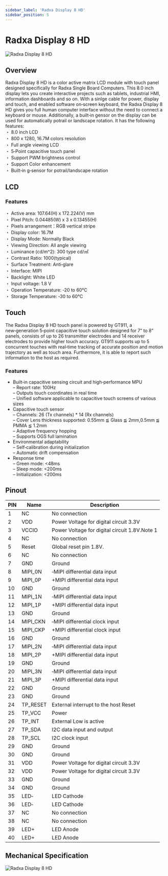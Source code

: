 ```yaml
---
sidebar_label: 'Radxa Display 8 HD'
sidebar_position: 5
---
```


# Radxa Display 8 HD


![Radxa Display 8 HD](/img/accessories/display-8-hd.webp)

## Overview
Radxa Display 8 HD is a color active matrix LCD module with touch panel designed specifically for Radxa Single Board Computers. This 8.0 inch display lets you create interactive projects such as tablets, industrial HMI, information dashboards and so on. With a sinlge cable for power, display and touch, and enabled software on‑screen keyboard, the Radxa Display 8 HD gives you full human computer interface without the need to connect a keyboard or mouse. Additionally, a built‑in gensor on the display can be used for automatically potrail or landscape rotation. It has the following features:  
・ 8.0 inch LCD  
・ 800 x 1280, 16.7M colors resolution  
・ Full angle viewing LCD  
・ 5‑Point capacitive touch panel  
・ Support PWM brightness control  
・ Support Color enhancement  
・ Built‑in g‑sensor for potrail/landscape rotation  

## LCD
###  Features
・ Active area: 107.64(H) x 172.224(V) mm  
・ Pixel Pitch: 0.04485(W) x 3 x 0.13455(H)  
・ Pixels arrangement：RGB vertical stripe  
・ Display color: 16.7M  
・ Display Mode: Normally Black  
・ Viewing Direction: All angle viewing  
・ Luminance (cd/m^2): 300 type cd/㎡  
・ Contrast Ratio: 1000(typical)  
・ Surface Treatment: Anti‑glare  
・ Interface: MIPI  
・ Backlight: White LED  
・ Input voltage: 1.8 V  
・ Operation Temperature: ‑20 to 60℃  
・ Storage Temperature: ‑30 to 60℃  

## Touch
The Radxa Display 8 HD touch panel is powered by GT911, a new‑generation 5‑point capacitive touch solution designed for 7” to 8” panels, consists of up to 26 transmitter electrodes and 14 receiver electrodes to provide higher touch accuracy. GT911 supports up to 5 concurrent touches with real‑time tracking of accurate position and motion trajectory as well as touch area. Furthermore, it is able to report such information to the host as required.  


###  Features

- Built‑in capacitive sensing circuit and high‑performance MPU  
    – Report rate: 100Hz  
    – Outputs touch coordinates in real time  
    – Unified software applicable to capacitive touch screens of various sizes  
- Capacitive touch sensor    
– Channels: 26 (Tx channels) * 14 (Rx channels)  
    – Cover Lens thickness supported: 0.55mm ≦ Glass ≦ 2mm,0.5mm ≦ PMMA ≦ 1.2mm  
    – Adaptive frequency hopping  
    – Supports OGS full lamination
- Environmental adaptability  
    – Self‑calibration during initialization  
    – Automatic drift compensation  
- Response time  
    – Green mode: <48ms  
    – Sleep mode: <200ms  
    – Initialization: <200ms  

## Pinout

| PIN | Name      |    Description    |  
|-----|-----------|-------------------|
| 1   |NC         | No connection   
| 2   |VDD        | Power Voltage for digital circuit 3.3V     
| 3   |VCCIO      | Power Voltage for digital circuit 1.8V.Note 1      
|4    |NC         | No connection
|5    |Reset      |Global reset pin 1.8V.
|6    |NC         |No connection
|7    |GND        |Ground
|8    |MIPI_0N    |‑MIPI differential data input
|9    |MIPI_0P    |+MIPI differential data input
|10   |GND        |Ground|
|11   |MIPI_1N    |‑MIPI differential data input
|12   |MIPI_1P    |+MIPI differential data input
|13   |GND        |Ground
|14   |MIPI_CKN   |‑MIPI differential clock input
|15   |MIPI_CKP   |+MIPI differential clock input
|16   |GND        |Ground
|17   |MIPI_2N    |‑MIPI differential data input
|18   |MIPI_2P    |+MIPI differential data input
|19   |GND        |Ground
|20   |MIPI_3N    |‑MIPI differential data input
|21   |MIPI_3P    |+MIPI differential data input
|22   |GND        |Ground
|23   |GND        |Ground
|24   |TP_RESET   |External interrupt to the host Reset
|25   |TP_VCC     |Power
|26   |TP_INT     |External Low is active
|27   |TP_SDA     |I2C data input and output
|28   |TP_SCL     |I2C clock input
|29   |GND        |Ground
|30   |GND        |Ground
|31   |VDD        |Power Voltage for digital circuit 3.3V
|32   |VDD        |Power Voltage for digital circuit 3.3V
|33   |GND        |Ground
|34   |GND        |Ground
|35   |LED‑       |LED Cathode
|36   |LED‑       |LED Cathode
|37   |NC         |No connection
|38   |NC         |No connection
|39   |LED+       |LED Anode
|40   |LED+       |LED Anode


## Mechanical Specification
![Radxa Display 8 HD](/img/accessories/rock5a-display-8hd-spec.webp)
